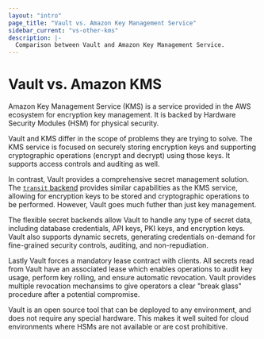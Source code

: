 ```yaml
---
layout: "intro"
page_title: "Vault vs. Amazon Key Management Service"
sidebar_current: "vs-other-kms"
description: |-
  Comparison between Vault and Amazon Key Management Service.
---
```


# Vault vs. Amazon KMS

Amazon Key Management Service (KMS) is a service provided in the AWS
ecosystem for encryption key management. It is backed by Hardware Security
Modules (HSM) for physical security.

Vault and KMS differ in the scope of problems they are trying to solve.
The KMS service is focused on securely storing encryption keys and supporting
cryptographic operations (encrypt and decrypt) using those keys. It supports
access controls and auditing as well.

In contrast, Vault provides a comprehensive secret management solution.
The [`transit` backend](http://localhost:4567/docs/secrets/transit/index.html)
provides similar capabilities as the KMS service, allowing for encryption keys
to be stored and cryptographic operations to be performed. However, Vault goes
much futher than just key management.

The flexible secret backends allow Vault to handle any type of secret data,
including database credentials, API keys, PKI keys, and encryption keys.
Vault also supports dynamic secrets, generating credentials on-demand for
fine-grained security controls, auditing, and non-repudiation.

Lastly Vault forces a mandatory lease contract with clients. All secrets read
from Vault have an associated lease which enables operations to audit key usage,
perform key rolling, and ensure automatic revocation. Vault provides multiple
revocation mechansims to give operators a clear "break glass" procedure after
a potential compromise.

Vault is an open source tool that can be deployed to any environment,
and does not require any special hardware. This makes it well suited for cloud
environments where HSMs are not available or are cost prohibitive.

